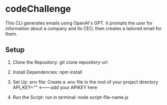 # codeChallenge

This CLI generates emails using OpenAI's GPT. It prompts the user for information about a company and its CEO, then creates a tailored email for them.

## Setup
1. Clone the Repository:
git clone repository-url

2. Install Dependencies:
npm install

3. Set Up .env file:
Create a .env file in the root of your project directory
API_KEY="" <---add your APIKEY here

4. Run the Script:
run in terminal: node script-file-name.js




